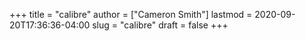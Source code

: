 +++
title = "calibre"
author = ["Cameron Smith"]
lastmod = 2020-09-20T17:36:36-04:00
slug = "calibre"
draft = false
+++
